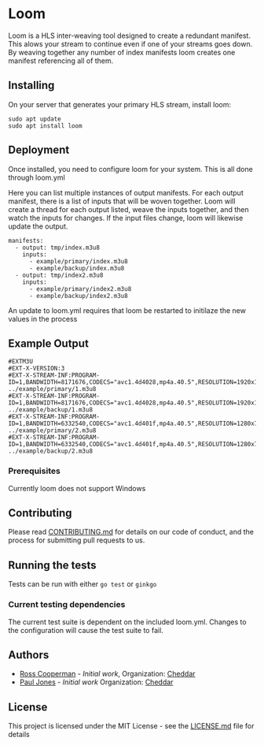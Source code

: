 # Loom
Loom is a HLS inter-weaving tool designed to create a redundant manifest. This alows your stream to continue even if one of your streams goes down. By weaving together any number of index manifests loom creates one manifest referencing all of them.

## Installing

On your server that generates your primary HLS stream, install loom:
```
sudo apt update
sudo apt install loom
```

## Deployment

Once installed, you need to configure loom for your system. This is all done through loom.yml

Here you can list multiple instances of output manifests. For each output manifest, there is a list of inputs that will be woven together. Loom will create a thread for each output listed, weave the inputs together, and then watch the inputs for changes. If the input files change, loom will likewise update the output.


```
manifests:
  - output: tmp/index.m3u8
    inputs:
      - example/primary/index.m3u8
      - example/backup/index.m3u8
  - output: tmp/index2.m3u8
    inputs:
      - example/primary/index2.m3u8
      - example/backup/index2.m3u8
```

An update to loom.yml requires that loom be restarted to initilaze the new values in the process

## Example Output
```
#EXTM3U
#EXT-X-VERSION:3
#EXT-X-STREAM-INF:PROGRAM-ID=1,BANDWIDTH=8171676,CODECS="avc1.4d4028,mp4a.40.5",RESOLUTION=1920x1080
../example/primary/1.m3u8
#EXT-X-STREAM-INF:PROGRAM-ID=1,BANDWIDTH=8171676,CODECS="avc1.4d4028,mp4a.40.5",RESOLUTION=1920x1080
../example/backup/1.m3u8
#EXT-X-STREAM-INF:PROGRAM-ID=1,BANDWIDTH=6332540,CODECS="avc1.4d401f,mp4a.40.5",RESOLUTION=1280x720
../example/primary/2.m3u8
#EXT-X-STREAM-INF:PROGRAM-ID=1,BANDWIDTH=6332540,CODECS="avc1.4d401f,mp4a.40.5",RESOLUTION=1280x720
../example/backup/2.m3u8
```

### Prerequisites 

Currently loom does not support Windows

## Contributing

Please read [CONTRIBUTING.md](CONTRIBUTING.md) for details on our code of conduct, and the process for submitting pull requests to us.


## Running the tests

Tests can be run with either `go test` or `ginkgo`

### Current testing dependencies

The current test suite is dependent on the included loom.yml. Changes to the configuration will cause the test suite to fail.

## Authors

* [Ross Cooperman](https://github.com/rosscooperman) - *Initial work*, Organization: [Cheddar](https://github.com/cheddartv)
* [Paul Jones](https://github.com/paulijones) - *Initial work* Organization: [Cheddar](https://github.com/cheddartv)


## License

This project is licensed under the MIT License - see the [LICENSE.md](LICENSE.md) file for details
